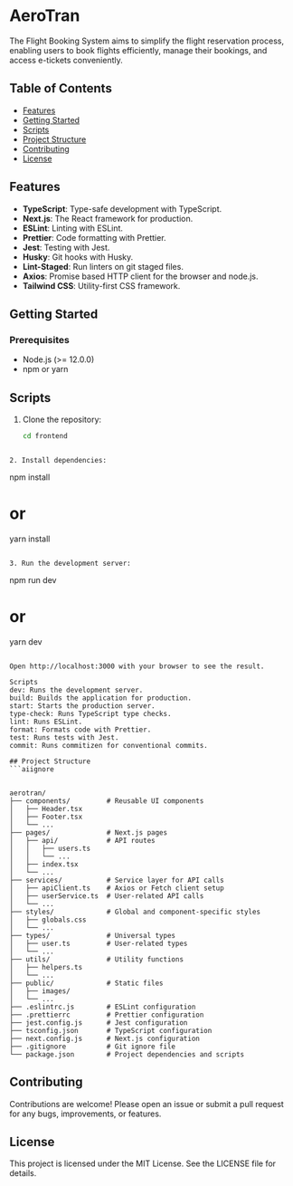# AeroTran

The Flight Booking System aims to simplify the flight reservation process, enabling users to book flights efficiently, manage their bookings, and access e-tickets conveniently.

## Table of Contents

- [Features](#features)
- [Getting Started](#getting-started)
- [Scripts](#scripts)
- [Project Structure](#project-structure)
- [Contributing](#contributing)
- [License](#license)

## Features

- **TypeScript**: Type-safe development with TypeScript.
- **Next.js**: The React framework for production.
- **ESLint**: Linting with ESLint.
- **Prettier**: Code formatting with Prettier.
- **Jest**: Testing with Jest.
- **Husky**: Git hooks with Husky.
- **Lint-Staged**: Run linters on git staged files.
- **Axios**: Promise based HTTP client for the browser and node.js.
- **Tailwind CSS**: Utility-first CSS framework.

## Getting Started

### Prerequisites

- Node.js (>= 12.0.0)
- npm or yarn

## Scripts

1. Clone the repository:


   ``` bash
   cd frontend
  ```

2. Install dependencies:

  ```
  npm install
  # or
  yarn install
  ```

3. Run the development server:

  ```
  npm run dev
  # or
  yarn dev
  ```

  Open http://localhost:3000 with your browser to see the result.

  Scripts
  dev: Runs the development server.
  build: Builds the application for production.
  start: Starts the production server.
  type-check: Runs TypeScript type checks.
  lint: Runs ESLint.
  format: Formats code with Prettier.
  test: Runs tests with Jest.
  commit: Runs commitizen for conventional commits.

## Project Structure
```aiignore


aerotran/
├── components/         # Reusable UI components
│   ├── Header.tsx
│   ├── Footer.tsx
│   └── ...
├── pages/              # Next.js pages
│   ├── api/            # API routes
│   │   ├── users.ts
│   │   └── ...
│   ├── index.tsx
│   └── ...
├── services/           # Service layer for API calls
│   ├── apiClient.ts    # Axios or Fetch client setup
│   ├── userService.ts  # User-related API calls
│   └── ...
├── styles/             # Global and component-specific styles
│   ├── globals.css
│   └── ...
├── types/              # Universal types
│   ├── user.ts         # User-related types
│   └── ...
├── utils/              # Utility functions
│   ├── helpers.ts
│   └── ...
├── public/             # Static files
│   ├── images/
│   └── ...
├── .eslintrc.js        # ESLint configuration
├── .prettierrc         # Prettier configuration
├── jest.config.js      # Jest configuration
├── tsconfig.json       # TypeScript configuration
├── next.config.js      # Next.js configuration
├── .gitignore          # Git ignore file
└── package.json        # Project dependencies and scripts
```


## Contributing
Contributions are welcome! Please open an issue or submit a pull request for any bugs, improvements, or features.

## License
This project is licensed under the MIT License. See the LICENSE file for details.
